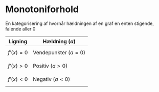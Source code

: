 # Monotoniforhold

En kategorisering af hvornår hældningen af en graf en enten stigende, falende aller $0$

| Ligning       | Hældning ($a$)         |
| ------------- | ---------------------- |
| $$f'(x) = 0$$ | Vendepunkter ($a = 0$) |
| $$f'(x) > 0$$ | Positiv ($a > 0$)      |
| $$f'(x) < 0$$ | Negativ ($a < 0$)      |

